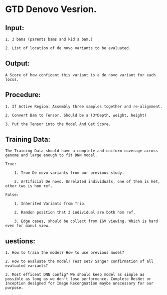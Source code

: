 # GTD Denovo Vesrion.

## Input: 

	1. 3 bams (parents bams and kid's bam.)
	
	2. List of location of de novo variants to be evaluated.

## Output: 

	A Score of how confident this variant is a de novo variant for each locus.

## Procedure:

	1. If Active Region: Assembly three samples together and re-alignment. 
	
	2. Convert Bam to Tensor. Should be a (3*Depth, weight, height)
	
	3. Put the Tensor into the Model And Get Score.

## Training Data:

	The Training Data should have a complete and uniform coverage across genome and large enough to fit DNN model.

	True:
	
		1. True De novo variants from our previous study.
		
		2. Artificial De novo. Unrelated individuals, one of them is het, other two is hom ref. 
		
	False:
	
		1. Inherited Variants from Trio.
		
		2. Ramdon position that 3 individual are both hom ref.
		
		3. Edge cases, should be collect from IGV viewing. Which is hard even for manul view. 
		

	
## uestions:

	1. How to train the model? How to use previous model?
	
	2. How to evaluate the model? Test set? Sanger confirmation of all evaluated variants?
	
	3. Most efficent DNN config? We should keep model as simple as possible as long as we don't lose performence. Complete ResNet or Inception designed for Image Recongnation maybe unecessary for our purpose. 
